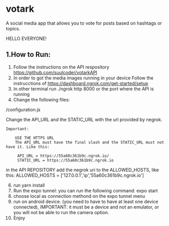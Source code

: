 # votark
A social media app that allows you to vote for posts based on hashtags or topics. 

HELLO EVERYONE!

## 1.How to Run:

1. Follow the instructions on the API respository https://github.com/suulcoder/votarkAPI
2. In order to got the media images running in your device Follow the instrucctions of https://dashboard.ngrok.com/get-started/setup
3. In other terminal run ./ngrok http 8000 or the port where the API is running
4. Change the following files:

/configuration.js

Change the API_URL and the STATIC_URL with the url provided by negrok. 
    
    Important:

        USE THE HTTPS URL
        The API_URL must have the final slash and the STATIC_URL must not have it. Like this:

         API_URL = https://55a60c361b9c.ngrok.io/
         STATIC_URL = https://55a60c361b9c.ngrok.io

in the API REPOSITORY add the negrok uri to the ALLOWED_HOSTS, like this:
    ALLOWED_HOSTS = ['127.0.0.1','ip','55a60c361b9c.ngrok.io']

6. run yarn install
5. Run the expo tunnel: you can run the following command: expo start
7. choose local as connection methond on the expo tunnel menu
8. run on android device. (you need to have to have at least one device connected), IMPORTANT: it must be a device and not an emulator, or you will not be able to run the camera option. 
9. Enjoy
